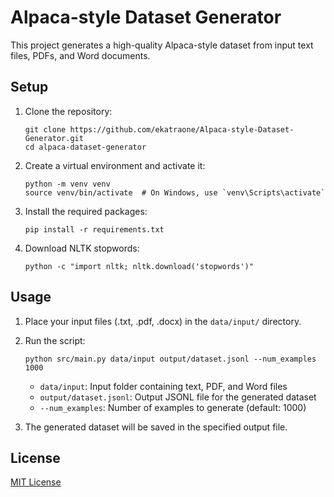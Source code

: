 # Alpaca-style Dataset Generator

This project generates a high-quality Alpaca-style dataset from input text files, PDFs, and Word documents.

## Setup

1. Clone the repository:
   ```
   git clone https://github.com/ekatraone/Alpaca-style-Dataset-Generator.git
   cd alpaca-dataset-generator
   ```

2. Create a virtual environment and activate it:
   ```
   python -m venv venv
   source venv/bin/activate  # On Windows, use `venv\Scripts\activate`
   ```

3. Install the required packages:
   ```
   pip install -r requirements.txt
   ```

4. Download NLTK stopwords:
   ```
   python -c "import nltk; nltk.download('stopwords')"
   ```

## Usage

1. Place your input files (.txt, .pdf, .docx) in the `data/input/` directory.

2. Run the script:
   ```
   python src/main.py data/input output/dataset.jsonl --num_examples 1000
   ```

   - `data/input`: Input folder containing text, PDF, and Word files
   - `output/dataset.jsonl`: Output JSONL file for the generated dataset
   - `--num_examples`: Number of examples to generate (default: 1000)

3. The generated dataset will be saved in the specified output file.

## License

[MIT License](https://opensource.org/licenses/MIT)
